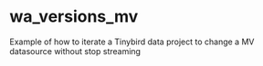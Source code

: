 # wa_versions_mv
Example of how to iterate a Tinybird data project to change a MV datasource without stop streaming
